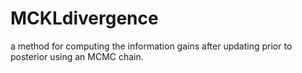 # MCKLdivergence
a method for computing the information gains after updating prior to posterior using an MCMC chain.
